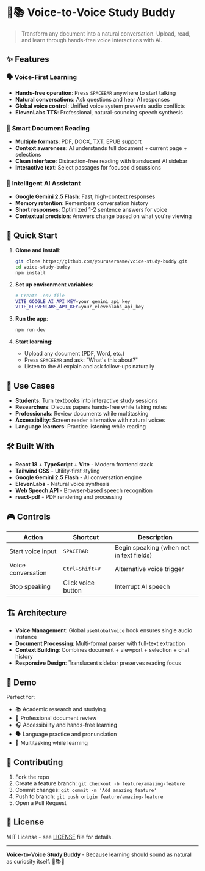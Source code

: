 # 🎤📚 Voice-to-Voice Study Buddy

> Transform any document into a natural conversation. Upload, read, and learn through hands-free voice interactions with AI.

## ✨ Features

### 🗣️ **Voice-First Learning**
- **Hands-free operation**: Press `SPACEBAR` anywhere to start talking
- **Natural conversations**: Ask questions and hear AI responses
- **Global voice control**: Unified voice system prevents audio conflicts
- **ElevenLabs TTS**: Professional, natural-sounding speech synthesis

### 📖 **Smart Document Reading**
- **Multiple formats**: PDF, DOCX, TXT, EPUB support
- **Context awareness**: AI understands full document + current page + selections
- **Clean interface**: Distraction-free reading with translucent AI sidebar
- **Interactive text**: Select passages for focused discussions

### 🧠 **Intelligent AI Assistant**
- **Google Gemini 2.5 Flash**: Fast, high-context responses
- **Memory retention**: Remembers conversation history
- **Short responses**: Optimized 1-2 sentence answers for voice
- **Contextual precision**: Answers change based on what you're viewing

## 🚀 Quick Start

1. **Clone and install**:
   ```bash
   git clone https://github.com/yourusername/voice-study-buddy.git
   cd voice-study-buddy
   npm install
   ```

2. **Set up environment variables**:
   ```bash
   # Create .env file
   VITE_GOOGLE_AI_API_KEY=your_gemini_api_key
   VITE_ELEVENLABS_API_KEY=your_elevenlabs_api_key
   ```

3. **Run the app**:
   ```bash
   npm run dev
   ```

4. **Start learning**:
   - Upload any document (PDF, Word, etc.)
   - Press `SPACEBAR` and ask: "What's this about?"
   - Listen to the AI explain and ask follow-ups naturally

## 🎯 Use Cases

- **Students**: Turn textbooks into interactive study sessions
- **Researchers**: Discuss papers hands-free while taking notes
- **Professionals**: Review documents while multitasking
- **Accessibility**: Screen reader alternative with natural voices
- **Language learners**: Practice listening while reading

## 🛠️ Built With

- **React 18** + **TypeScript** + **Vite** - Modern frontend stack
- **Tailwind CSS** - Utility-first styling
- **Google Gemini 2.5 Flash** - AI conversation engine
- **ElevenLabs** - Natural voice synthesis
- **Web Speech API** - Browser-based speech recognition
- **react-pdf** - PDF rendering and processing

## 🎮 Controls

| Action | Shortcut | Description |
|--------|----------|-------------|
| Start voice input | `SPACEBAR` | Begin speaking (when not in text fields) |
| Voice conversation | `Ctrl+Shift+V` | Alternative voice trigger |
| Stop speaking | Click voice button | Interrupt AI speech |

## 🏗️ Architecture

- **Voice Management**: Global `useGlobalVoice` hook ensures single audio instance
- **Document Processing**: Multi-format parser with full-text extraction
- **Context Building**: Combines document + viewport + selection + chat history
- **Responsive Design**: Translucent sidebar preserves reading focus

## 📱 Demo

Perfect for:
- 📚 Academic research and studying
- 📄 Professional document review
- 🎧 Accessibility and hands-free learning
- 🗣️ Language practice and pronunciation
- 🔄 Multitasking while learning

## 🤝 Contributing

1. Fork the repo
2. Create a feature branch: `git checkout -b feature/amazing-feature`
3. Commit changes: `git commit -m 'Add amazing feature'`
4. Push to branch: `git push origin feature/amazing-feature`
5. Open a Pull Request

## 📝 License

MIT License - see [LICENSE](LICENSE) file for details.

---

**Voice-to-Voice Study Buddy** - Because learning should sound as natural as curiosity itself. 🎤📚🤖 